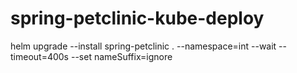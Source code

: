 # spring-petclinic-kube-deploy

helm upgrade --install spring-petclinic . --namespace=int --wait --timeout=400s --set nameSuffix=ignore

